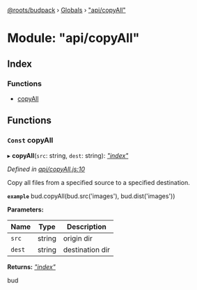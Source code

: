 [@roots/budpack](../README.md) › [Globals](../globals.md) › ["api/copyAll"](_api_copyall_.md)

# Module: "api/copyAll"

## Index

### Functions

* [copyAll](_api_copyall_.md#const-copyall)

## Functions

### `Const` copyAll

▸ **copyAll**(`src`: string, `dest`: string): *["index"](_index_.md)*

*Defined in [api/copyAll.js:10](https://github.com/roots/bud-support/blob/5f43850/src/budpack/builder/api/copyAll.js#L10)*

Copy all files from a specified source to a specified destination.

**`example`** bud.copyAll(bud.src('images'), bud.dist('images'))

**Parameters:**

Name | Type | Description |
------ | ------ | ------ |
`src` | string | origin dir |
`dest` | string | destination dir |

**Returns:** *["index"](_index_.md)*

bud
